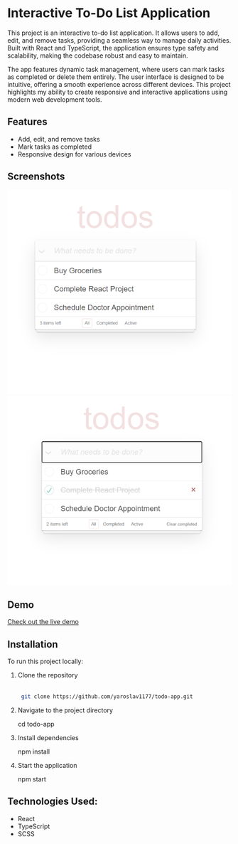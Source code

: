 # Interactive To-Do List Application

This project is an interactive to-do list application. It allows users to add, edit, and remove tasks, providing a seamless way to manage daily activities. Built with React and TypeScript, the application ensures type safety and scalability, making the codebase robust and easy to maintain.

The app features dynamic task management, where users can mark tasks as completed or delete them entirely. The user interface is designed to be intuitive, offering a smooth experience across different devices. This project highlights my ability to create responsive and interactive applications using modern web development tools.

## Features

- Add, edit, and remove tasks
- Mark tasks as completed
- Responsive design for various devices

## Screenshots

![Screenshot 1](./screenshots/scrin1.png)
![Screenshot 2](./screenshots/scrin2.png)

## Demo

[Check out the live demo](https://yaroslav1177.github.io/todo-app/)

## Installation

To run this project locally:

1. Clone the repository
   ```bash

    git clone https://github.com/yaroslav1177/todo-app.git

2. Navigate to the project directory

    cd todo-app

3. Install dependencies

    npm install

4. Start the application

    npm start

## Technologies Used:

  - React
  - TypeScript
  - SCSS
